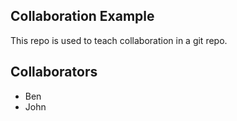 
## Collaboration Example

This repo is used to teach collaboration in a git repo.

## Collaborators

* Ben
* John


